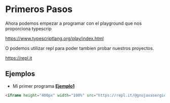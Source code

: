 # Primeros Pasos

Ahora podemos empezar a programar con el playground que nos proporciona typescrip

https://www.typescriptlang.org/play/index.html

O podemos utilizar repl para poder tambien probar nuestros proyectos.

https://repl.it

## Ejemplos

* Mi primer programa
[**Ejemplo1**](ejemplo1)

```html
<iframe height="400px" width="100%" src="https://repl.it/@gnujavasergio/EasyHoneydewSampler?lite=true" scrolling="no" frameborder="no" allowtransparency="true" allowfullscreen="true" sandbox="allow-forms allow-pointer-lock allow-popups allow-same-origin allow-scripts allow-modals"></iframe>
```
